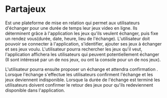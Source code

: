 # Partajeux
Est une plateforme de mise en relation qui permet aux utilisateurs d'échanger pour une durée de temps leur jeux video en ligne.
Ils déterminent grâce à l'application les jeux qu'ils veulent échanger, puis fixe un rendez vous(durée, date, heure, lieu de l'échange).
L'utilisateur doit pouvoir se connecter à l'application, s'identifier, ajouter ses jeux à échanger et ses jeux voulu.
L'utilisateur pourra rechercher les jeux qu'il veut, l'application affichera les utilisateurs qui peuvent potentiellement échanger (Il sont intéressé par un de nos jeux, ou ont la console pour un de nos jeux).

L'utilisateur pourra ensuite proposer un échange et attendra confirmation . 
Lorsque l'échange s'effectue les utilisateurs confirment l'échange et les jeux deviennent indisponible.
Lorsque la durée de l'échange est terminé les utilisateurs doivent confirmer le retour des jeux pour qu'ils redeviennent disponible dans l'application. 
 